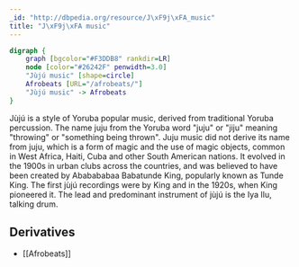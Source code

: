 ```yaml
---
_id: "http://dbpedia.org/resource/J\xF9j\xFA_music"
title: "J\xF9j\xFA music"
---
```


```dot
digraph {
	graph [bgcolor="#F3DDB8" rankdir=LR]
	node [color="#26242F" penwidth=3.0]
	"Jùjú music" [shape=circle]
	Afrobeats [URL="/afrobeats/"]
	"Jùjú music" -> Afrobeats
}
```

Jùjú is a style of Yoruba popular music, derived from traditional Yoruba percussion. The name juju from the Yoruba word "juju" or "jiju" meaning "throwing" or "something being thrown". Juju music did not derive its name from juju, which is a form of magic and the use of magic objects, common in West Africa, Haiti, Cuba and other South American nations. It evolved in the 1900s in urban clubs across the countries, and was believed to have been created by Ababababaa Babatunde King, popularly known as Tunde King. The first jùjú recordings were by King and in the 1920s, when King pioneered it. The lead and predominant instrument of jùjú is the Iya Ilu, talking drum.

## Derivatives

- [[Afrobeats]]
